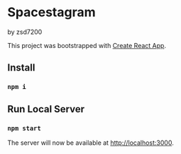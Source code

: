 # Spacestagram
by zsd7200

This project was bootstrapped with [Create React App](https://github.com/facebook/create-react-app).

## Install
### `npm i`

## Run Local Server
### `npm start`

The server will now be available at [http://localhost:3000](http://localhost:3000).
